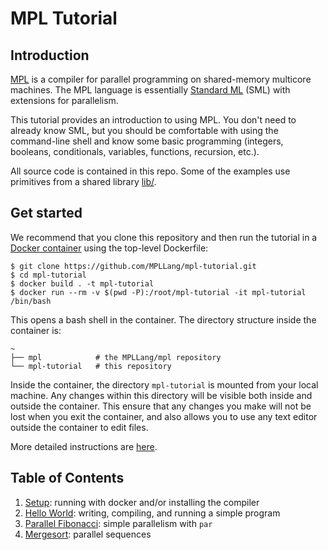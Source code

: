 # MPL Tutorial

## Introduction

[MPL][mpl] is a compiler for parallel programming on shared-memory multicore
machines. The MPL language is essentially [Standard ML][sml] (SML) with
extensions for parallelism.

This tutorial provides an introduction to using MPL. You don't need to
already know SML, but you should be comfortable with using the command-line
shell and know some basic programming (integers, booleans, conditionals,
variables, functions, recursion, etc.).

All source code is contained in this repo. Some of the examples use
primitives from a shared library [lib/](lib/).

## Get started

We recommend that you clone this repository and then run the tutorial
in a [Docker container](https://www.docker.com/) using the top-level Dockerfile:

```
$ git clone https://github.com/MPLLang/mpl-tutorial.git
$ cd mpl-tutorial
$ docker build . -t mpl-tutorial
$ docker run --rm -v $(pwd -P):/root/mpl-tutorial -it mpl-tutorial /bin/bash
```
This opens a bash shell in the container. The directory structure inside the
container is:

```
~
├── mpl            # the MPLLang/mpl repository
└── mpl-tutorial   # this repository
```

Inside the container, the directory `mpl-tutorial` is mounted from your local
machine. Any changes within this directory will be visible both inside
and outside the container. This ensure that any changes you make will not be
lost when you exit the container, and also allows you to use any text editor
outside the container to edit files.

More detailed instructions are [here](01-setup/README.md).

## Table of Contents

1. [Setup](01-setup/README.md): running with docker and/or installing the compiler
2. [Hello World](02-hello/README.md): writing, compiling, and running a simple program
3. [Parallel Fibonacci](03-fibonacci/README.md): simple parallelism with `par`
4. [Mergesort](04-mergesort/README.md): parallel sequences

[mpl]: https://github.com/MPLLang/mpl
[sml]: https://en.wikipedia.org/wiki/Standard_ML
